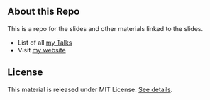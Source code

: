 ## About this Repo
This is a repo for the slides and other materials linked to the slides.

- List of all [my Talks](https://asimmunawar.github.io/talks/)
- Visit [my website](https://asimmunawar.github.io/)

## License
This material is released under MIT License. [See details](https://github.com/asimmunawar/ai-talks/blob/main/License).
